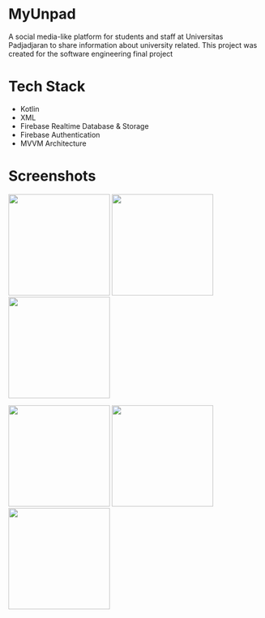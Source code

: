 # MyUnpad
A social media-like platform for students and staff at Universitas Padjadjaran to share information about university related. This project was created for the software engineering final project

# Tech Stack
* Kotlin
* XML
* Firebase Realtime Database & Storage
* Firebase Authentication
* MVVM Architecture


# Screenshots
<p float="left">
  <img src="https://github.com/dikamahard/MyUnpad/assets/66240799/d873d87a-7cee-4297-ab45-b7b784a47ad1" width=200/>
  <img src="https://github.com/dikamahard/MyUnpad/assets/66240799/da743148-7c0c-42c0-9634-f504c1fb1d20" width=200/>
  <img src="https://github.com/dikamahard/MyUnpad/assets/66240799/21b22e7c-0cec-454f-8966-66ca47c22b2b" width=200/>
</p>

<p float="left">
  <img src="https://github.com/dikamahard/MyUnpad/assets/66240799/e35a8a07-4c5a-4add-8d74-6ac7293cd066" width=200/>
  <img src="https://github.com/dikamahard/MyUnpad/assets/66240799/b7c6395f-128e-4127-ad2d-8a4d7f7b0906" width=200/>
  <img src="https://github.com/dikamahard/MyUnpad/assets/66240799/54e95576-aa27-47b7-9116-92201be63604" width=200/>
</p>
